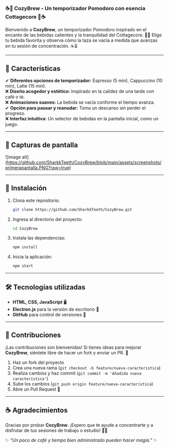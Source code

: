 ### ☕🌿 **CozyBrew - Un temporizador Pomodoro con esencia Cottagecore** 🌿☕

Bienvenido a **CozyBrew**, un temporizador Pomodoro inspirado en el encanto de las bebidas calientes y la tranquilidad del Cottagecore. 🍃✨ Elige tu bebida favorita y observa cómo la taza se vacía a medida que avanzas en tu sesión de concentración. ☕⏳

---

## 🌟 Características
✔ **Diferentes opciones de temporizador:** Espresso (5 min), Cappuccino (10 min), Latte (15 min).  
❌ **Diseño acogedor y estético:** Inspirado en la calidez de una tarde con café o té.  
❌ **Animaciones suaves:** La bebida se vacía conforme el tiempo avanza.  
✔ **Opción para pausar y reanudar:** Toma un descanso sin perder el progreso.  
❌ **Interfaz intuitiva:** Un selector de bebidas en la pantalla inicial, como un juego.  

---

## 🎨 Capturas de pantalla
![image alt] (https://github.com/SharkkTeeth/CozyBrew/blob/main/assets/screenshots/primerapantalla.PNG?raw=true)

---

## 🚀 Instalación
1. Clona este repositorio:
   ```sh
   git clone https://github.com/SharkkTeeth/CozyBrew.git
   ```
2. Ingresa al directorio del proyecto:
   ```sh
   cd CozyBrew
   ```
3. Instala las dependencias:
   ```sh
   npm install
   ```
4. Inicia la aplicación:
   ```sh
   npm start
   ```

---

## 🛠️ Tecnologías utilizadas
- **HTML, CSS, JavaScript** 🖥️
- **Electron.js** para la versión de escritorio 🏡
- **GitHub** para control de versiones 📝

---

## 💖 Contribuciones
¡Las contribuciones son bienvenidas! Si tienes ideas para mejorar **CozyBrew**, siéntete libre de hacer un fork y enviar un PR. 🌸

1. Haz un fork del proyecto
2. Crea una nueva rama (`git checkout -b feature/nueva-caracteristica`)
3. Realiza cambios y haz commit (`git commit -m 'Añadida nueva característica'`)
4. Sube los cambios (`git push origin feature/nueva-caracteristica`)
5. Abre un Pull Request 🚀

---

## ☕ Agradecimientos
Gracias por probar **CozyBrew**. ¡Espero que te ayude a concentrarte y a disfrutar de tus sesiones de trabajo o estudio! 🌿💛

✨ *"Un poco de café y tiempo bien administrado pueden hacer magia."* ✨

